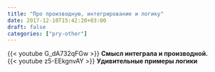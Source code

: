 ```yaml
---
title: "Про производную, интегрирование и логику"
date: 2017-12-10T15:42:20+03:00
draft: false
categories: ["pry-other"]
---
```


<div class="row">
  <div class="col-sm-6">
    {{< youtube G_dA732qFGw >}}
    <strong>Смысл интеграла и производной.</strong>
  </div>
  <div class="col-sm-6">
    {{< youtube z5-EEkgnvAY >}}
    <strong>Удивительные примеры логики</strong>
  </div>
</div>
<!--more-->
